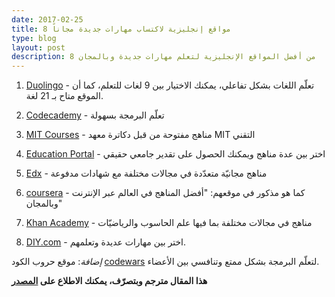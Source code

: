 ```yaml
---
date: 2017-02-25
title: 8 مواقع إنجليزية لاكتساب مهارات جديدة مجاناً
type: blog
layout: post
description: 8 من أفضل المواقع الإنجليزية لتعلم مهارات جديدة وبالمجان
---
```



1. [Duolingo](https://www.duolingo.com/) - تعلّم اللغات بشكل تفاعلي، يمكنك الاختيار بين 9 لغات للتعلم، كما أن الموقع متاح بـ 21 لغة.

2. [Codecademy](http://www.codecademy.com/) - تعلّم البرمجة بسهولة

3. [MIT Courses](http://ocw.mit.edu/courses/) - مناهج مفتوحة من قبل دكاترة معهد MIT التقني

4. [Education Portal](http://education-portal.com/) - اختر بين عدة مناهج ويمكنك الحصول على تقدير جامعي حقيقي

5. [Edx](http://edx.org) - مناهج مجانيّة متعدّدة في مجالات مختلفة مع شهادات مدفوعة

6. [coursera](https://www.coursera.org/) - كما هو مذكور في موقعهم: "أفضل المناهج في العالم عبر الإنترنت وبالمجان"

7. [Khan Academy](https://www.khanacademy.org/) - مناهج في مجالات مختلفة بما فيها علم الحاسوب والرياضيّات

8. [DIY.com](https://diy.org/skills) - اختر بين مهارات عديدة وتعلمهم.

*إضافة*: موقع حروب الكود [codewars](http://codewars.com/) لتعلّم البرمجة بشكل ممتع وتنافسي بين الأعضاء.

**هذا المقال مترجم وبتصرّف، يمكنك الاطلاع على [المصدر](http://oneminlist.com/7-sites-where-you-can-learn-new-skills-for-free/)**
